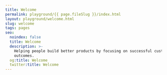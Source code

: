 ```yaml
---
title: Welcome
permalink: playground/{{ page.fileSlug }}/index.html
layout: playground/welcome.html
slug: welcome
tags: pages
seo:
  noindex: false
  title: Welcome
  description: >-
    Helping people build better products by focusing on successful customer
    outcomes.
  og:title: Welcome
  twitter:title: Welcome
---
```



